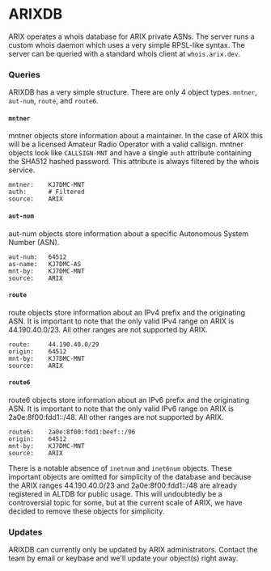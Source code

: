 # ARIXDB

ARIX operates a whois database for ARIX private ASNs. The server runs a custom whois daemon which uses a very simple RPSL-like syntax. The server can be queried with a standard whois client at `whois.arix.dev`.



### Queries

ARIXDB has a very simple structure. There are only 4 object types. `mntner`, `aut-num`, `route`, and `route6`.



#### `mntner`

mntner objects store information about a maintainer. In the case of ARIX this will be a licensed Amateur Radio Operator with a valid callsign. mntner objects look like `CALLSIGN-MNT` and have a single `auth` attribute containing the SHA512 hashed password. This attribute is always filtered by the whois service.

```
mntner:    KJ7DMC-MNT
auth:      # Filtered
source:    ARIX
```



#### `aut-num`

aut-num objects store information about a specific Autonomous System Number (ASN).

```
aut-num:   64512
as-name:   KJ7DMC-AS
mnt-by:    KJ7DMC-MNT
source:    ARIX
```



#### `route`

route objects store information about an IPv4 prefix and the originating ASN. It is important to note that the only valid IPv4 range on ARIX is 44.190.40.0/23. All other ranges are not supported by ARIX.

```
route:     44.190.40.0/29
origin:    64512
mnt-by:    KJ7DMC-MNT
source:    ARIX
```



#### `route6`

route6 objects store information about an IPv6 prefix and the originating ASN. It is important to note that the only valid IPv6 range on ARIX is 2a0e:8f00:fdd1::/48. All other ranges are not supported by ARIX.

```
route6:    2a0e:8f00:fdd1:beef::/96
origin:    64512
mnt-by:    KJ7DMC-MNT
source:    ARIX
```



There is a notable absence of `inetnum` and `inet6num` objects. These important objects are omitted for simplicity of the database and because the ARIX ranges 44.190.40.0/23 and 2a0e:8f00:fdd1::/48 are already registered in ALTDB for public usage. This will undoubtedly be a controversial topic for some, but at the current scale of ARIX, we have decided to remove these objects for simplicity.



### Updates

ARIXDB can currently only be updated by ARIX administrators. Contact the team by email or keybase and we'll update your object(s) right away.
